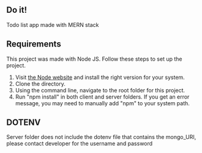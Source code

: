 ## Do it!
Todo list app made with MERN stack

## Requirements
This project was made with Node JS. Follow these steps to set up the project.
1. Visit [the Node website](https://nodejs.org/en/download) and install the right version for your system.
2. Clone the directory.
3. Using the command line, navigate to the root folder for this project.
4. Run "npm install" in both client and server folders.
If you get an error message, you may need to manually add "npm" to your system path.

## DOTENV
Server folder does not include the dotenv file that contains the mongo_URI, please contact developer for the username and password
